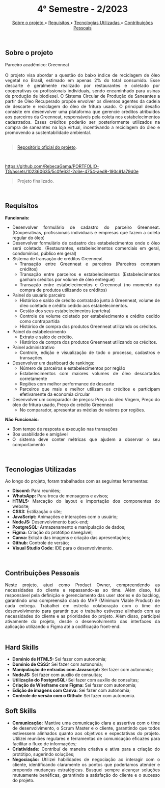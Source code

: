 <h1 align="center"> 4° Semestre - 2/2023 </h1>
<p align="center">
  <a href ="#sobre-o-projeto"> Sobre o projeto  </a>  • 
  <a href ="#requisitos"> Requisitos </a>  • 
  <a href ="#tecnologias-utilizadas"> Tecnologias Utilizadas </a>  •
  <a href ="#contribuições-pessoais"> Contribuições Pessoais </a>  
</p>

<br>

## Sobre o projeto 

<div align="justify">
  Parceiro acadêmico: Greenneat
  <br><br>
  O projeto visa abordar a questão do baixo índice de reciclagem de óleo vegetal no Brasil, estimado em apenas 2% do total consumido. Esse descarte é geralmente realizado por restaurantes e coletado por cooperativas ou profissionais individuais, sendo encaminhado para usinas de produção de biodiesel. O Sistema Circular de Produção de Saneantes a partir de Óleo Recuperado propõe envolver os diversos agentes da cadeia de descarte e reciclagem do óleo de fritura usado. O principal desafio consiste em desenvolver uma plataforma que gerencie créditos atribuídos aos parceiros da Greenneat, responsáveis pela coleta nos estabelecimentos cadastrados. Esses créditos poderão ser posteriormente utilizados na compra de saneantes na loja virtual, incentivando a reciclagem do óleo e promovendo a sustentabilidade ambiental.
  
<div><br>
  
> [Repositório oficial do projeto](https://github.com/atomofatec/API-GREENNEAT).

<br>

https://github.com/RebecaGama/PORTFOLIO-TG/assets/102360635/5c0fe631-2c6e-4754-aed8-190c91a79d0e

> Projeto finalizado.

<br>
  
## Requisitos 
 
**Funcionais:**<br>
- Desenvolver formulário de cadastro do parceiro Greenneat. (Cooperativas, profissionais individuais e empresas que fazem a coleta regular do óleo)
- Desenvolver formulário de cadastro dos estabelecimentos onde o óleo será coletado. (Restaurantes, estabelecimentos comerciais em geral, condomínios, público em geral)
- Sistema de transação de créditos Greenneat
  - Transação entre Greenneat e parceiros (Parceiros compram créditos)
  - Transação entre parceiros e estabelecimentos (Estabelecimentos ganham créditos por volume de óleo entregue)
  - Transação entre estabelecimentos e Greenneat (no momento da compra de produtos utilizando os créditos)
- Painel do usuário parceiro
  - Histórico e saldo de crédito contratado junto à Greenneat, volume de óleo coletado e crédito cedido aos estabelecimentos.
  - Gestão dos seus estabelecimentos (carteira)
  - Controle de volume coletado por estabelecimento e crédito cedido como contrapartida
  - Histórico de compra dos produtos Greenneat utilizando os créditos.
- Painel do estabelecimento
  - Extrato e saldo de crédito.
  - Histórico de compra dos produtos Greenneat utilizando os créditos.
- Painel administrativo
  - Controle, edição e visualização de todo o processo, cadastros e transações.
- Desenvolver um dashboard de rankings:
  - Número de parceiros e estabelecimentos por região
  - Estabelecimentos com maiores volumes de óleo descartados corretamente
  - Regiões com melhor performance de descarte
  - Parceiros que mais e melhor utilizam os créditos e participam efetivamente da economia circular
- Desenvolver um comparador de preços: Preço do óleo Virgem, Preço do óleo de fritura usado, Preço do crédito Greenneat
  - No comparador, apresentar as médias de valores por regiões.

**Não Funcionais:**<br>
- Bom tempo de resposta e execução nas transações
- Boa usabilidade e amigável
- O sistema deve conter métricas que ajudem a observar o seu comportamento

<br>

## Tecnologias Utilizadas
Ao longo do projeto, foram trabalhados com as seguintes ferramentas:
<br>
  - **Discord:** Para reuniões;
  - **WhatsApp:** Para troca de mensagens e avisos;
  - **HTML5:** Marcação do layout e importação dos componentes do website; 
  - **CSS3:** Estilização o site;
  - **JavaScript:** Animações e interações com o usuário;
  - **NodeJS:** Desenvolvimento back-end;
  - **PostgreSQL:** Armazenamento e manipulação de dados;
  - **Figma:** Criação do protótipo navegável;
  - **Canva:** Edição das imagens e criação das apresentações;
  - **Github:** Controle de versão;
  - **Visual Studio Code:** IDE para o desenvolvimento.
  
<br>

## Contribuições Pessoais
<div align="justify">
Neste projeto, atuei como Product Owner, compreendendo as necessidades do cliente e repassando-as ao time. Além disso, fui responsável pela definição e gerenciamento das user stories e do backlog, garantindo uma compreensão clara do MVP (Minimum Viable Product) de cada entrega. Trabalhei em estreita colaboração com o time de desenvolvimento para garantir que o trabalho estivesse alinhado com as necessidades do cliente e as prioridades do projeto. Além disso, participei ativamente do projeto, desde o desenvolvimento das interfaces da aplicação utilizando o Figma até a codificação front-end.

<div>

<br>

## Hard Skills
  - **Dominio de HTML5:** Sei fazer com autonomia;
  - **Dominio de CSS3:** Sei fazer com autonomia;
  - **Manipulação de entradas com Javascript:** Sei fazer com autonomia;
  - **NodeJS:** Sei fazer com auxílio de consultas;
  - **Utilização do PostgreSQL:** Sei fazer com auxílio de consultas; 
  - **Criação de Wireframe com Figma:** Sei fazer com autonomia;
  - **Edição de imagens com Canva:** Sei fazer com autonomia;
  - **Controle de versão com o Github:** Sei fazer com autonomia.


## Soft Skills
 - **Comunicação:** Mantive uma comunicação clara e assertiva com o time de desenvolvimento, o Scrum Master e o cliente, garantindo que todos estivessem alinhados quanto aos objetivos e expectativas do projeto. Utilizei reuniões regulares e ferramentas de comunicação eficazes para facilitar o fluxo de informações; <br>
 - **Criatividade:** Contribuí de maneira criativa e ativa para a criação do protótipo, sugerindo soluções; <br>
 - **Negociação:** Utilizei habilidades de negociação ao interagir com o cliente, identificando claramente os pontos que poderíamos atender e propondo mudanças estratégicas. Busquei sempre alcançar soluções mutuamente benéficas, garantindo a satisfação do cliente e o sucesso do projeto.<br>
